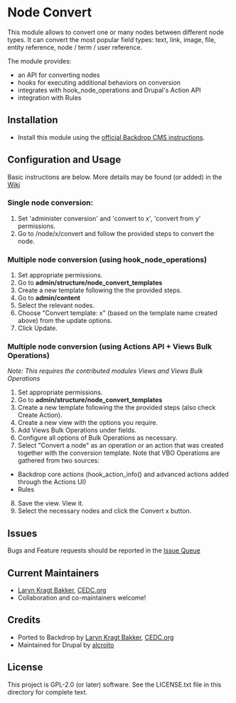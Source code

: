# Node Convert

This module allows to convert one or many nodes between different node types.
It can convert the most popular field types: text, link, image, file, entity
reference, node / term / user reference.

The module provides:
- an API for converting nodes
- hooks for executing additional behaviors on conversion
- integrates with hook_node_operations and Drupal's Action API
- integration with Rules

## Installation

- Install this module using the [official Backdrop CMS instructions](https://backdropcms.org/guide/modules).

## Configuration and Usage

Basic instructions are below. More details may be found (or added) in the [Wiki](https://github.com/backdrop-contrib/node_convert/wiki)

### Single node conversion:
1) Set 'administer conversion' and 'convert to x', 'convert from y' permissions.
2) Go to /node/x/convert and follow the provided steps to convert the node.

### Multiple node conversion (using hook_node_operations)
1) Set appropriate permissions.
2) Go to **admin/structure/node_convert_templates**
3) Create a new template following the the provided steps.
4) Go to **admin/content**
5) Select the relevant nodes.
6) Choose "Convert template: x" (based on the template name created above) from the update options.
7) Click Update.

### Multiple node conversion (using Actions API + Views Bulk Operations)
*Note: This requires the contributed modules Views and Views Bulk Operations*

1) Set appropriate permissions.
2) Go to **admin/structure/node_convert_templates**
3) Create a new template following the the provided steps (also check Create Action).
4) Create a new view with the options you require.
5) Add Views Bulk Operations under fields.
6) Configure all options of Bulk Operations as necessary.
7) Select "Convert a node" as an operation or an action that was created together with the conversion template.
   Note that VBO Operations are gathered from two sources:
  - Backdrop core actions (hook_action_info() and advanced actions added through the Actions UI)
  - Rules
8) Save the view. View it.
9) Select the necessary nodes and click the Convert x button.

## Issues

Bugs and Feature requests should be reported in the [Issue Queue](https://github.com/backdrop-contrib/node_convert/issues)

## Current Maintainers

- [Laryn Kragt Bakker](https://github.com/laryn), [CEDC.org](https://CEDC.org)
- Collaboration and co-maintainers welcome!

## Credits

- Ported to Backdrop by [Laryn Kragt Bakker](https://github.com/laryn), [CEDC.org](https://CEDC.org)
- Maintained for Drupal by [alcroito](https://www.drupal.org/u/alcroito)

## License

This project is GPL-2.0 (or later) software. See the LICENSE.txt file in this directory for
complete text.
